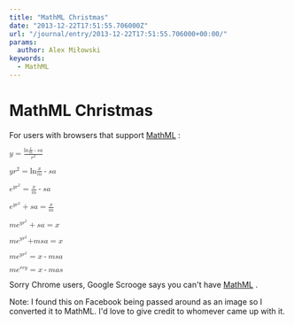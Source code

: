 ```yaml
---
title: "MathML Christmas"
date: "2013-12-22T17:51:55.706000Z"
url: "/journal/entry/2013-12-22T17:51:55.706000+00:00/"
params:
  author: Alex Miłowski
keywords:
  - MathML
---
```


# MathML Christmas

For users with browsers that support [MathML](http://www.w3.org/Math/) :

  <p><math>
             <mi>y</mi>
             <mo>=</mo>
             <mfrac>
                <mrow>
                <mi>ln</mi>
                <mfenced>
                   <mrow>
                      <mfrac>
                         <mi>x</mi>
                         <mi>m</mi>
                      </mfrac>
                      <mo>-</mo>
                      <mi>s</mi>
                      <mi>a</mi>
                   </mrow>
                </mfenced>
                </mrow>
                <msup>
                   <mi>r</mi>
                   <mn>2</mn>
                </msup>
             </mfrac>
          </math></p>  

  <p><math xmlns="http://www.w3.org/1998/Math/MathML">
             <mi>y</mi>
             <msup>
                <mi>r</mi>
                <mn>2</mn>
             </msup>
             <mo>=</mo>
             <mrow>
                <mi>ln</mi>
                <mfenced>
                   <mrow>
                      <mfrac>
                         <mi>x</mi>
                         <mi>m</mi>
                      </mfrac>
                      <mo>-</mo>
                      <mi>s</mi>
                      <mi>a</mi>
                   </mrow>
                </mfenced>
             </mrow>
          </math></p>  

  <p><math xmlns="http://www.w3.org/1998/Math/MathML">
             <msup>
                <mi>e</mi>
                <mrow>
                   <mi>y</mi>
                   <msup>
                      <mi>r</mi>
                      <mn>2</mn>
                   </msup>
                </mrow>
             </msup>
             <mo>=</mo>
             <mrow>
                <mfrac>
                   <mi>x</mi>
                   <mi>m</mi>
                </mfrac>
                <mo>-</mo>
                <mi>s</mi>
                <mi>a</mi>
             </mrow>
          </math></p>  

  <p><math xmlns="http://www.w3.org/1998/Math/MathML">
             <mrow>
             <msup>
                <mi>e</mi>
                <mrow>
                   <mi>y</mi>
                   <msup>
                      <mi>r</mi>
                      <mn>2</mn>
                   </msup>
                </mrow>
             </msup>
             <mo>+</mo>
             <mi>s</mi>
             <mi>a</mi>
             </mrow>
             <mo>=</mo>
             <mfrac>
                <mi>x</mi>
                <mi>m</mi>
             </mfrac>
          </math></p>  

  <p><math xmlns="http://www.w3.org/1998/Math/MathML">
             <mi>m</mi>
             <mfenced>
             <mrow>
             <msup>
                <mi>e</mi>
                <mrow>
                   <mi>y</mi>
                   <msup>
                      <mi>r</mi>
                      <mn>2</mn>
                   </msup>
                </mrow>
             </msup>
             <mo>+</mo>
             <mi>s</mi>
             <mi>a</mi>
             </mrow>
             </mfenced>
             <mo>=</mo>
             <mi>x</mi>
          </math></p>  

  <p><math xmlns="http://www.w3.org/1998/Math/MathML">
             <mi>m</mi>
             <msup>
                <mi>e</mi>
                <mrow>
                   <mi>y</mi>
                   <msup>
                      <mi>r</mi>
                      <mn>2</mn>
                   </msup>
                </mrow>
             </msup>
             <mrow>
             <mo>+</mo>
             <mi>m</mi>
             <mi>s</mi>
             <mi>a</mi>
             </mrow>
             <mo>=</mo>
             <mi>x</mi>
          </math></p>  

  <p><math xmlns="http://www.w3.org/1998/Math/MathML">
             <mi>m</mi>
             <msup>
                <mi>e</mi>
                <mrow>
                   <mi>y</mi>
                   <msup>
                      <mi>r</mi>
                      <mn>2</mn>
                   </msup>
                </mrow>
             </msup>
             <mo>=</mo>
             <mi>x</mi>
             <mo>-</mo>
             <mi>m</mi>
             <mi>s</mi>
             <mi>a</mi>
          </math></p>  

  <p><math xmlns="http://www.w3.org/1998/Math/MathML">
             <mi>m</mi>
             <msup>
                <mi>e</mi>
                <mrow>
                   <mi>r</mi>
                   <mi>r</mi>
                   <mi>y</mi>
                </mrow>
             </msup>
             <mo>=</mo>
             <mi>x</mi>
             <mo>-</mo>
             <mi>m</mi>
             <mi>a</mi>
             <mi>s</mi>
          </math></p>  

Sorry Chrome users, Google Scrooge says you can't have [MathML](http://www.w3.org/Math/) .

Note: I found this on Facebook being passed around as an image so I converted it to MathML. I'd love to give credit to whomever came up with it.


